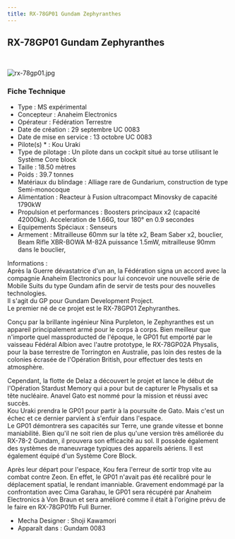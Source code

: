 ```yaml
---
title: RX-78GP01 Gundam Zephyranthes
---
```


RX-78GP01 Gundam Zephyranthes
-----------------------------


 


![rx-78gp01.jpg](/images/stories/saga/gundam0083/images/mechas/rx-78gp01.jpg)


### Fiche Technique


- Type : MS expérimental  
- Concepteur : Anaheim Electronics  
- Opérateur : Fédération Terrestre  
- Date de création : 29 septembre UC 0083  
- Date de mise en service : 13 octobre UC 0083  
- Pilote(s) * : Kou Uraki  
- Type de pilotage : Un pilote dans un cockpit situé au torse utilisant le Système Core block  
- Taille : 18.50 mètres  
- Poids : 39.7 tonnes  
- Matériaux du blindage : Alliage rare de Gundarium, construction de type Semi-monocoque  
- Alimentation : Reacteur à Fusion ultracompact Minovsky de capacité 1790kW  
- Propulsion et performances : Boosters principaux x2 (capacité 42000kg). Acceleration de 1.66G, tour 180° en 0.9 secondes  
- Equipements Spéciaux : Senseurs  
- Armement : Mitrailleuse 60mm sur la tête x2, Beam Saber x2, bouclier, Beam Rifle XBR-BOWA M-82A puissance 1.5mW, mitrailleuse 90mm dans le bouclier,   
  
Informations :   
Après la Guerre dévastatrice d'un an, la Fédération signa un accord avec la compagnie Anaheim Electronics pour lui concevoir une nouvelle série de Mobile Suits du type Gundam afin de servir de tests pour des nouvelles technologies.   
Il s'agit du GP pour Gundam Development Project.   
Le premier né de ce projet est le RX-78GP01 Zephyranthes.   
  
Conçu par la brillante ingénieur Nina Purpleton, le Zephyranthes est un appareil principalement armé pour le corps à corps. Bien meilleur que n'importe quel massproducted de l'époque, le GP01 fut emporté par le vaisseau Fédéral Albion avec l'autre prototype, le RX-78GP02A Physalis, pour la base terrestre de Torrington en Australie, pas loin des restes de la colonies écrasée de l'Opération British, pour effectuer des tests en atmosphère.   
  
Cependant, la flotte de Delaz a découvert le projet et lance le début de l'Opération Stardust Memory qui a pour but de capturer le Physalis et sa tête nucléaire. Anavel Gato est nommé pour la mission et réussi avec succès.   
Kou Uraki prendra le GP01 pour partir à la poursuite de Gato. Mais c'est un échec et ce dernier parvient à s'enfuir dans l'espace.   
Le GP01 démontrera ses capacités sur Terre, une grande vitesse et bonne maniabilité. Bien qu'il ne soit rien de plus qu'une version très améliorée du RX-78-2 Gundam, il prouvera son efficacité au sol. Il possède également des systèmes de maneuvrage typiques des appareils aériens. Il est également équipé d'un Système Core Block.   
  
Après leur départ pour l'espace, Kou fera l'erreur de sortir trop vite au combat contre Zeon. En effet, le GP01 n'avait pas été recalibré pour le déplacement spatial, le rendant imanniable. Gravement endommagé par la confrontation avec Cima Garahau, le GP01 sera récupéré par Anaheim Electronics à Von Braun et sera amélioré comme il était à l'origine prévu de le faire en RX-78GP01fb Full Burner.   
  
  
- Mecha Designer : Shoji Kawamori  
- Apparaît dans : Gundam 0083

